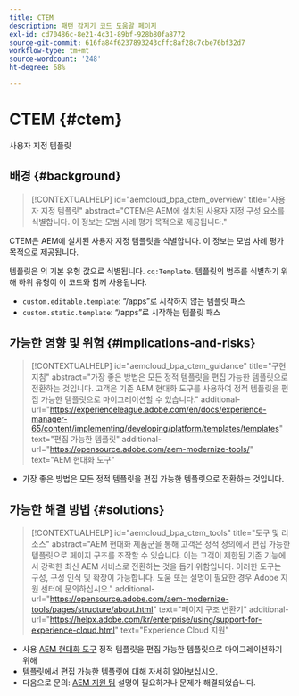 ```yaml
---
title: CTEM
description: 패턴 감지기 코드 도움말 페이지
exl-id: cd70486c-8e21-4c31-89bf-928b80fa8772
source-git-commit: 616fa84f6237893243cffc8af28c7cbe76bf32d7
workflow-type: tm+mt
source-wordcount: '248'
ht-degree: 68%

---
```


# CTEM {#ctem}

사용자 지정 템플릿

## 배경 {#background}

>[!CONTEXTUALHELP]
>id="aemcloud_bpa_ctem_overview"
>title="사용자 지정 템플릿"
>abstract="CTEM은 AEM에 설치된 사용자 지정 구성 요소를 식별합니다. 이 정보는 모범 사례 평가 목적으로 제공됩니다."

CTEM은 AEM에 설치된 사용자 지정 템플릿을 식별합니다. 이 정보는 모범 사례 평가 목적으로 제공됩니다.

템플릿은 의 기본 유형 값으로 식별됩니다. `cq:Template`. 템플릿의 범주를 식별하기 위해 하위 유형이 이 코드와 함께 사용됩니다.

* `custom.editable.template`: “/apps”로 시작하지 않는 템플릿 패스
* `custom.static.template`: “/apps”로 시작하는 템플릿 패스

## 가능한 영향 및 위험 {#implications-and-risks}

>[!CONTEXTUALHELP]
>id="aemcloud_bpa_ctem_guidance"
>title="구현 지침"
>abstract="가장 좋은 방법은 모든 정적 템플릿을 편집 가능한 템플릿으로 전환하는 것입니다. 고객은 기존 AEM 현대화 도구를 사용하여 정적 템플릿을 편집 가능한 템플릿으로 마이그레이션할 수 있습니다."
>additional-url="https://experienceleague.adobe.com/en/docs/experience-manager-65/content/implementing/developing/platform/templates/templates" text="편집 가능한 템플릿"
>additional-url="https://opensource.adobe.com/aem-modernize-tools/" text="AEM 현대화 도구"

* 가장 좋은 방법은 모든 정적 템플릿을 편집 가능한 템플릿으로 전환하는 것입니다.

## 가능한 해결 방법 {#solutions}

>[!CONTEXTUALHELP]
>id="aemcloud_bpa_ctem_tools"
>title="도구 및 리소스"
>abstract="AEM 현대화 제품군을 통해 고객은 정적 정의에서 편집 가능한 템플릿으로 페이지 구조를 조작할 수 있습니다. 이는 고객이 제한된 기존 기능에서 강력한 최신 AEM 서비스로 전환하는 것을 돕기 위함입니다. 이러한 도구는 구성, 구성 인식 및 확장이 가능합니다. 도움 또는 설명이 필요한 경우 Adobe 지원 센터에 문의하십시오."
>additional-url="https://opensource.adobe.com/aem-modernize-tools/pages/structure/about.html" text="페이지 구조 변환기"
>additional-url="https://helpx.adobe.com/kr/enterprise/using/support-for-experience-cloud.html" text="Experience Cloud 지원"

* 사용 [AEM 현대화 도구](https://opensource.adobe.com/aem-modernize-tools/) 정적 템플릿을 편집 가능한 템플릿으로 마이그레이션하기 위해
* [템플릿](https://experienceleague.adobe.com/en/docs/experience-manager-65/content/implementing/developing/platform/templates/templates)에서 편집 가능한 템플릿에 대해 자세히 알아보십시오.
* 다음으로 문의: [AEM 지원 팀](https://helpx.adobe.com/kr/enterprise/using/support-for-experience-cloud.html) 설명이 필요하거나 문제가 해결되었습니다.
